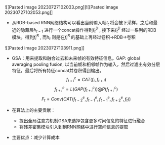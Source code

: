 ![[Pasted image 20230727102033.png]]![[Pasted image 20230727102053.png]]

- 从RDB-based RNN网络结构可以看出当前输入帧$I_t$ 将会被下采样，之后和最近的隐藏层$h_{t-1}$  进行一个concat操作得到$f_t^D$ , 接下来$f_t^D$ 经过一系列的RDB模块。得到$f_t^R$ , 而$h_t$ 则是在$f_t^R$ 的基础上再经过卷积->RDB->卷积

![[Pasted image 20230727103911.png]]


- GSA：用来提取和融合过去和未来帧的有效特征信息。GAP: global averaging pooling fusion, 以当前帧和相邻帧作为输入，然后过滤出有效分层特征，最后将所有特征concat并卷积得到输出。$$f^c_{t+i} = CAT(f_t, f_{t+i})$$ $$f^e_{t+i} = L(GAP(f_{t+i}^c))\bigotimes{P(f^c_{t+i})}$$ $$F_t = Conv(CAT(f_{t-2}^e, f_{t-1}^e, f^e_{t+1}, f^e_{t+2}, f_t))$$ 

- 在算法上的主要贡献：
	- 提出全局注意力机制GSA来选择包含更多时间信息的特征进行融合
	- 将残差密集模块引入到到RNN网络中进行空间信息的提取
- 主要优点：减少计算成本